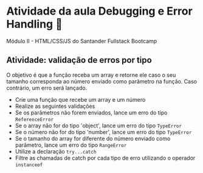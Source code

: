 # Atividade da aula Debugging e Error Handling :pencil:
Módulo II - HTML/CSS/JS do Santander Fullstack Bootcamp

## Atividade: validação de erros por tipo
O objetivo é que a função receba um array e retorne ele caso o seu tamanho corresponda ao número enviado como parâmetro na função. Caso contrário, um erro será lançado.

 - Crie uma função que recebe um array e um número
 - Realize as seguintes validações
 - Se os parâmetros não forem enviados, lance um erro do tipo `ReferenceError`
 - Se o array não for do tipo 'object', lance um erro do tipo `TypeError`
 - Se o número não for do tipo 'number', lance um erro do tipo `TypeError`
 - Se o tamanho do array for diferente do número enviado como parâmetro, lance um erro do tipo `RangeError`
 - Utilize a declaração `try...catch`
 - Filtre as chamadas de catch por cada tipo de erro utilizando o operador `instanceof`
